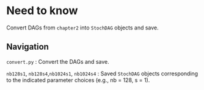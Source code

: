 # Need to know

Convert DAGs from `chapter2` into `StochDAG` objects and save.

## Navigation

`convert.py` : Convert the DAGs and save. 

`nb128s1`, `nb128s4`,`nb1024s1`, `nb1024s4` : Saved `StochDAG` objects corresponding to the indicated parameter choices (e.g., nb = 128, s = 1). 






 
 



